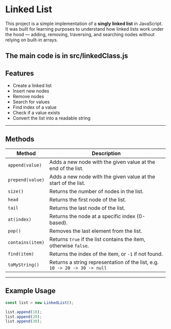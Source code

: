 # Linked List

This project is a simple implementation of a **singly linked list** in JavaScript.  
It was built for learning purposes to understand how linked lists work under the hood — adding, removing, traversing, and searching nodes without relying on built-in arrays.

The main code is in src/linkedClass.js
---

## Features

- Create a linked list
- Insert new nodes
- Remove nodes
- Search for values
- Find index of a value
- Check if a value exists
- Convert the list into a readable string

---

## Methods

| Method               | Description                                                                 |
|-----------------------|-----------------------------------------------------------------------------|
| `append(value)`       | Adds a new node with the given value at the end of the list.                |
| `prepend(value)`      | Adds a new node with the given value at the start of the list.              |
| `size()`              | Returns the number of nodes in the list.                                   |
| `head`                | Returns the first node of the list.                                        |
| `tail`                | Returns the last node of the list.                                         |
| `at(index)`           | Returns the node at a specific index (0-based).                            |
| `pop()`               | Removes the last element from the list.                                    |
| `contains(item)`      | Returns `true` if the list contains the item, otherwise `false`.            |
| `find(item)`          | Returns the index of the item, or `-1` if not found.                        |
| `toMyString()`        | Returns a string representation of the list, e.g. `10 -> 20 -> 30 -> null` |

---

## Example Usage

```js
const list = new LinkedList();

list.append(10);
list.append(20);
list.append(30);
